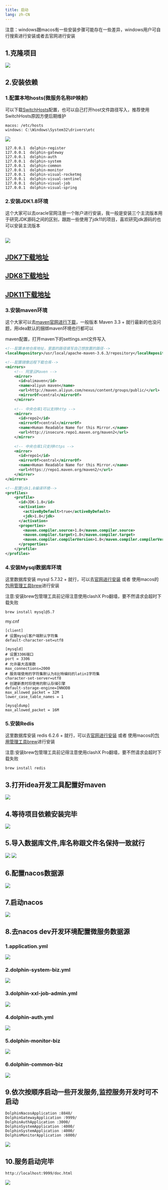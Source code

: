 ```yaml
---
title: 启动
lang: zh-CN
---
```


注意：windows跟macos有一些安装步骤可能存在一些差异，windows用户可自行搜索进行安装或者去官网进行安装

## 1.克隆项目
![](/images/microservice/quickStart1.png)

## 2.安装依赖

### 1.配置本地hosts(微服务名称IP映射)
可以下载[SwitchHosts](https://switchhosts.vercel.app/zh)配置，也可以自己打开host文件路径写入，推荐使用SwitchHosts原因方便后期维护
```shell
macos: /etc/hosts
windows: C:\Windows\System32\drivers\etc
```
![](/images/microservice/quickStart2.png)
```shell
127.0.0.1  dolphin-register
127.0.0.1  dolphin-gateway
127.0.0.1  dolphin-auth
127.0.0.1  dolphin-system
127.0.0.1  dolphin-common
127.0.0.1  dolphin-monitor
127.0.0.1  dolphin-visual-rocketmq
127.0.0.1  dolphin-visual-sentinel
127.0.0.1  dolphin-visual-job
127.0.0.1  dolphin-visual-spring
```

### 2.安装JDK1.8环境
这个大家可以去oracle官网注册一个账户进行安装，我一般是安装三个主流版本用于研究JDK源码之间的区别，跟跑一些使用了jdk11的项目，喜欢研究jdk源码的也可以安装主流版本

![](/images/microservice/quickStart3.png)
---
[JDK7下载地址](https://www.oracle.com/java/technologies/javase/javase7-archive-downloads.html)
---
[JDK8下载地址](https://www.oracle.com/java/technologies/javase/javase8u211-later-archive-downloads.html)
---
[JDK11下载地址](https://www.oracle.com/java/technologies/javase/jdk11-archive-downloads.html)
---

### 3.安装maven环境
这个大家可以去[maven官网进行下载](https://maven.apache.org/download.cgi)，一般版本 Maven 3.3 + 就行最新的也没问题，用idea默认的捆绑maven环境也行都可以

maven配置，打开maven下的settings.xml文件写入
```xml
<!--配置本地仓库地址，里面的路径填写自己想放置的路径-->
<localRepository>/usr/local/apache-maven-3.6.3/repository</localRepository>

<!--配置镜像远程下载仓库-->
<mirrors>
    <!-- 阿里云Maven -->
    <mirror>
      <id>alimaven</id>
      <name>aliyun maven</name>
      <url>http://maven.aliyun.com/nexus/content/groups/public/</url>
      <mirrorOf>central</mirrorOf>
    </mirror>
    
    <!-- 中央仓库1可以支持http -->
    <mirror>
      <id>repo2</id>
      <mirrorOf>central</mirrorOf>
      <name>Human Readable Name for this Mirror.</name>
      <url>http://insecure.repo1.maven.org/maven2</url>
    </mirror>
    
    <!-- 中央仓库1只支持https -->
    <mirror>
      <id>repo1</id>
      <mirrorOf>central</mirrorOf>
      <name>Human Readable Name for this Mirror.</name>
      <url>https://repo1.maven.org/maven2/</url>
    </mirror>
</mirrors>

<!--配置jdk1.8编译环境-->
<profiles>
    <profile>
      <id>JDK-1.8</id>
      <activation>
        <activeByDefault>true</activeByDefault>
        <jdk>1.8</jdk>
      </activation>
      <properties>
        <maven.compiler.source>1.8</maven.compiler.source>
        <maven.compiler.target>1.8</maven.compiler.target>
        <maven.compiler.compilerVersion>1.8</maven.compiler.compilerVersion>
      </properties>
    </profile>
</profiles>
```

### 4.安装Mysql数据库环境
这里数据库安装 mysql 5.7.32 + 就行，可以去[官网进行安装](https://downloads.mysql.com/archives/community/) 或者
使用macos的[包用管理工具brew](https://brew.sh/)进行安装

注意:安装brew包管理工具前记得注意使用clashX Pro翻墙，要不然请求会超时下载失败

```shell
brew install mysql@5.7
```

my.cnf
```shell
[client]
# 设置mysql客户端默认字符集
default-character-set=utf8
 
[mysqld]
# 设置3306端口
port = 3306
# 允许最大连接数
max_connections=2000
# 服务端使用的字符集默认为8比特编码的latin1字符集
character-set-server=utf8
# 创建新表时将使用的默认存储引擎
default-storage-engine=INNODB
max_allowed_packet = 32M
lower_case_table_names = 1

[mysqldump]
max_allowed_packet = 16M
```

### 5.安装Redis
这里数据库安装 redis 6.2.6 + 就行，可以去[官网进行安装](https://redis.io/download/) 或者
使用macos的[包用管理工具brew](https://brew.sh/)进行安装

注意:安装brew包管理工具前记得注意使用clashX Pro翻墙，要不然请求会超时下载失败

```shell
brew install redis
```

## 3.打开idea开发工具配置好maven
![](/images/microservice/quickStart4.png)

## 4.等待项目依赖安装完毕
![](/images/microservice/quickStart5.png)

## 5.导入数据库文件,库名称跟文件名保持一致就行
![](/images/microservice/quickStart6.png)
![](/images/microservice/quickStart7.png)

## 6.配置nacos数据源
![](/images/microservice/quickStart8.png)

## 7.启动nacos
![](/images/microservice/quickStart9.png)

## 8.去nacos dev开发环境配置微服务数据源

### 1.application.yml
![](/images/microservice/quickStart10.png)

### 2.dolphin-system-biz.yml
![](/images/microservice/quickStart11.png)

### 3.dolphin-xxl-job-admin.yml
![](/images/microservice/quickStart12.png)

### 4.dolphin-auth.yml
![](/images/microservice/quickStart13.png)

### 5.dolphin-monitor-biz
![](/images/microservice/quickStart14.png)

### 6.dolphin-common-biz
![](/images/microservice/quickStart15.png)

## 9.依次按顺序启动一些开发服务,监控服务开发时可不启动
```shell
DolphinNacosApplication :8848/
DolphinGatewayApplication :9999/
DolphinAuthApplication :3000/
DolphinSystemApplication :4000/
DolphinSystemApplication :4000/
DolphinMonitorApplication :6000/
```
![](/images/microservice/quickStart16.png)

## 10.服务启动完毕
```shell
http://localhost:9999/doc.html
```
![](/images/microservice/quickStart17.png)
